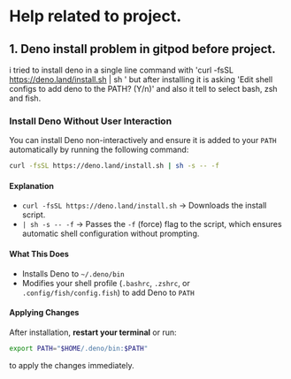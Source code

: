 # Help related to project.

## 1. Deno install problem in gitpod before project.

i tried to install deno in a single line command with 'curl -fsSL https://deno.land/install.sh | sh ' but after installing it is asking 'Edit shell configs to add deno to the PATH? (Y/n)' and also it tell to select bash, zsh and fish.

### Install Deno Without User Interaction

You can install Deno non-interactively and ensure it is added to your `PATH` automatically by running the following command:

```sh
curl -fsSL https://deno.land/install.sh | sh -s -- -f
```

#### Explanation

- `curl -fsSL https://deno.land/install.sh` → Downloads the install script.
- `| sh -s -- -f` → Passes the `-f` (force) flag to the script, which ensures automatic shell configuration without prompting.

#### What This Does

- Installs Deno to `~/.deno/bin`
- Modifies your shell profile (`.bashrc`, `.zshrc`, or `.config/fish/config.fish`) to add Deno to `PATH`

#### Applying Changes

After installation, **restart your terminal** or run:

```sh
export PATH="$HOME/.deno/bin:$PATH"
```

to apply the changes immediately.
